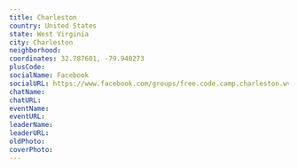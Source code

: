 ```yaml
---
title: Charleston
country: United States
state: West Virginia
city: Charleston
neighborhood: 
coordinates: 32.787601, -79.940273
plusCode:
socialName: Facebook
socialURL: https://www.facebook.com/groups/free.code.camp.charleston.wv
chatName:
chatURL:
eventName:
eventURL:
leaderName:
leaderURL:
oldPhoto: 
coverPhoto:
---
```

